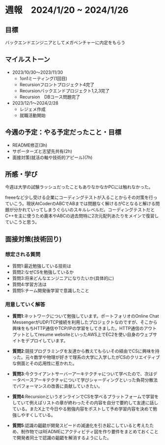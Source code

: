 # 週報　2024/1/20 ~ 2024/1/26

## 目標
バックエンドエンジニアとしてメガベンチャーに内定をもらう


## マイルストーン
- 2023/10/30〜2023/11/30
    - 1on1ミーティング(1回目)
    - Recursionフロントプロジェクト4完了
    - Recursionバックエンドプロジェクト1,2,3完了
    - Recursion　DBコース問題完了
- 2023/12/1〜2024/2/28
    - レジェメ作成
    - 就職活動開始


## 今週の予定：やる予定だったこと・目標
- README修正(3h)
- サポーターズと志望先共有(2h)
- 面接対策(就活の軸や技術的アピール)(7h)


## 所感・学び
今週は大学の試験ラッシュだったこともありなかなかPCには触れなかった。

freeeなど少し受ける企業にコーディングテストが入ることからその対策を行っていこう。現状AtCoderのABCでABまでは問題なく解けるがCとなると解ける問題が分かれていってしまうぐらいのスキルレベルだ。コーディングテストだとC++を主に使うため鹿本やABCの過去問特に2次元配列あたりをメインで復習していこうと思う。

## 面接対策(技術回り)
### 想定される質問 
- 質問1:最近勉強している技術は
- 質問2:なぜCSを勉強しているか
- 質問3:将来どんなエンジニアになりたいか(具体的に)
- 質問4:学習方法は
- 質問5:チーム開発後学習で意識したこと

### 用意していく解答
- **質問1**:ネットワークについて勉強しています。ポートフォリオのOnline Chat MessengerがUDP/TCP接続を利用したプロジェクトなのですが、そこから興味をもちHTTP通信やTCP/IPの学習をしてきました。HTTP通信のアウトプットとしてresume websiteといったAWS上でEC2を使い自身のウェブサイトをデプロイしています。

- **質問2**:競技プログラミングを友達から教えてもらいその経由でCSに興味を持った。元々数学や物理が好きで理系の大学に入学したがCSのクリエイティブな側面とその応用性に惹かれた。

- **質問3**:今クライアントサーバーアーキテクチャについて学べたので、次はデータベースアーキテクチャについて学びシャーディングといった負荷分散法でパフォーマンスの改善に貢献していきたい。

- **質問4**:RecursionというオンラインでCSを学べるプラットフォームで学習をしていて例えばリストの章が終わったその内容を自分で要約して友達に話している。またX上で今日やる勉強内容をポストして予め学習内容を決めて勉強しやすくしている。

- **質問5**:認識の齟齬が開発スピードの減速化を引き起こしていると考えたため、制作物ではREADMEにアクティビティ図を作り要件をまとめておくことで開発者同士で認識の齟齬を解消するようにした。

